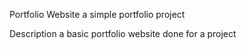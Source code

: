 Portfolio Website
a simple portfolio project

Description
a basic portfolio website done for a project
